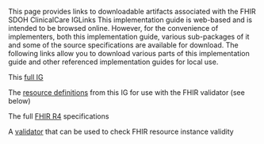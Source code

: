 This page provides links to downloadable artifacts associated with the FHIR SDOH ClinicalCare IGLinks
This implementation guide is web-based and is intended to be browsed online. However, for the convenience of implementers, both this implementation guide, various sub-packages of it and some of the source specifications are available for download. The following links allow you to download various parts of this implementation guide and other referenced implementation guides for local use.

This [full IG](http://http://hl7.org/fhir/us/sdoh-clinicalcare/2021Jan/full-ig.zip)

The [resource definitions](http://definitions.json.zip) from this IG for use with the FHIR validator (see below)

The full [FHIR R4](http://hl7.org/fhir/fhir-spec.zip) specifications


A [validator](http://fhir.github.io/latest-ig-validator/org.hl7.fhir.validator.jar) that can be used to check FHIR resource instance validity